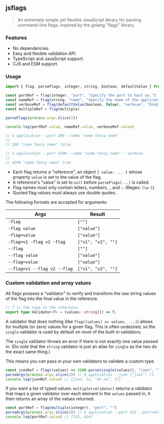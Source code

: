 ## jsflags

> An extremely simple yet flexible JavaScript library for parsing command-line flags, inspired by the golang "flags" library.

### Features

- No dependencies.
- Easy and flexible validation API.
- TypeScript and JavaScript support.
- CJS and ESM support.

### Usage

```typescript
import { flag, parseFlags, integer, string, boolean, defaultValue } from "jsflags"

const portRef = flag(integer, "port", "Specify the port to host on.")
const nameRef = flag(string, "name", "Specify the name of the application.")
const verboseRef = flag(defaultValue(boolean, false), "verbose", "Enable verbose logging.")
const multipleRef = flag(multiple)

parseFlags(process.argv.slice(2))

console.log(portRef.value, nameRef.value, verboseRef.value)

// $ application --port 200 --name "some fancy name"
// 
// 200 "some fancy name" false

// $ application --port 4200 --name "some fancy name" --verbose
// 
// 4200 "some fancy name" true
```

- Each flag returns a "reference", an object `{ value: ... }` whose property `value` is set to the value of the flag.
- A reference's "value" is set to `null` before `parseFlags(...)` is called.
- Flag names must only contain letters, numbers, _ and -. (Regex: `[\w-]`)
- Quoted flag values must always use double quotes.

The following formats are accepted for arguments:

| Args | Result |
| --- | --- |
| `-flag` | `[""]` |
| `-flag value` | `["value"]` |
| `-flag=value` | `["value"]` |
| `-flag=v1 -flag v2 -flag` | `["v1", "v2", ""]` |
| `--flag` | `[""]` |
| `--flag value` | `["value"]` |
| `--flag=value` | `["value"]` |
| `--flag=v1 --flag v2 --flag` | `["v1", "v2", ""]` |

### Custom validation and array values

All flags possess a "validator" to verify and transform the raw string values of the flag into the final value in the reference.

```typescript
// T is the type in the reference.
export type Validator<T> = (values: string[]) => T;
```

A validator that does nothing (like `flag((values) => values, ...)`) allows for multiple (or zero) values for a given flag. This is often undesired, so the `single` validator is used by default on most of the built-in validators.

The `single` validator throws an error if there is not exactly one value passed in. (Do note that the `string` validator is just an alias for `single` as the two do the exact same thing.)

This means you can pass in your own validators to validate a custom type.

```typescript
const jsonRef = flag((values) => JSON.parse(single(values)), "json", "")
parseArgs(process.argv.slice(2)) // $ application --json {"json": [1, "oh no", 3]}
console.log(jsonRef.value) // {json: [1, "oh no", 3]}
```

If you want a list of typed values. `multiple(validator)` returns a validator that maps a given validator over each element in the `values` passed in, it then returns an array of the values returned.


```typescript
const portRef = flag(multiple(integer), "port", "")
parseArgs(process.argv.slice(2)) // $ application --port 323 --port=424
console.log(portRef.value) // [323, 424]
```
